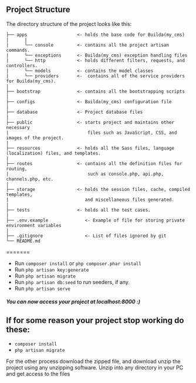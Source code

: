 ## Project Structure
The directory structure of the project looks like this:
```
├── apps                   <- holds the base code for Builda(my_cms) 
|      |
|      └── console         <- contains all the project artisan commands.
|      └── exceptions      <- Builda(my_cms) exception handling files
|      └── http            <- holds different filters, requests, and controllers.
|      └── models          <- contains the model classes
|      └── providers       <-  contains all of the service providers for Builda(my_cms).
|
├── bootstrap              <- contains all the bootstrapping scripts
|
├── configs                <- Builda(my_cms) configuration file
|
├── database               <- Project database files
|
├── public                 <- starts project and maintains other necessary
|                              files such as JavaScript, CSS, and images of the project.
|
├── resources              <- holds all the Sass files, language (localization) files, and templates.
|
├── routes                 <- contains all the definition files for routing, 
|                              such as console.php, api.php, channels.php, etc.
|
├── storage                <- holds the session files, cache, compiled templates, 
|                             and miscellaneous files generated.
|
├── tests                  <- holds all the test cases.
|
├── .env.example              <- Example of file for storing private environment variables
|
├── .gitignore                <- List of files ignored by git
└── README.md
```

=======
- Run `composer install` or ```php composer.phar install```
- Run `php artisan key:generate` 
- Run `php artisan migrate`
- Run `php artisan db:seed` to run seeders, if any.
- Run `php artisan serve`

##### You can now access your project at localhost:8000 :)

## If for some reason your project stop working do these:
- `composer install`
- `php artisan migrate`



For the other process download the zipped file, and download unzip the project using any unzipping software. Unzip into any directory in your PC and get access to the files




